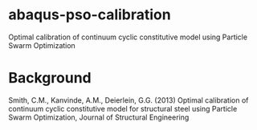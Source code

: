 # abaqus-pso-calibration
Optimal calibration of continuum cyclic constitutive model using Particle Swarm Optimization

# Background
Smith, C.M., Kanvinde, A.M., Deierlein, G.G. (2013) Optimal calibration of continuum cyclic constitutive model for structural steel using Particle Swarm Optimization, Journal of Structural Engineering
